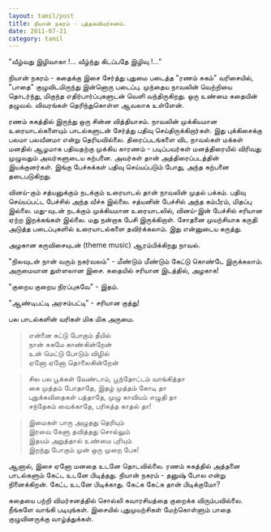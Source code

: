 ```yaml
---
layout: tamil/post
title: நியான் நகரம் - புத்தகவிமர்சனம்.
date: 2011-07-21
category: tamil
---
```


"வீழ்வது இழிவாகா !... வீழ்ந்து கிடப்பதே இழிவு !..."

நியான் நகரம் - கதைக்கு இசை சேர்த்து புதுமை படைத்த "ரணம் சுகம்" வரிசையில், "பாதை" குழுவிடமிருந்து இன்னொரு படைப்பு. முந்தைய நாவலின் வெற்றியை தொடர்ந்து, மிகுந்த எதிர்பார்ப்புகளுடன் வெளி வந்திருகிறது. ஒரு உண்மை கதையின் தழுவல். விவரங்கள் தெரிந்துகொள்ள ஆவலாக உள்ளேன்.

ரணம் சுகத்தில் இருந்து ஒரு சின்ன வித்தியாசம். நாவலின் முக்கியமான உரையாடல்களையும் பாடல்களுடன் சேர்த்து பதிவு செய்திருக்கிறார்கள். இது புக்கிசைக்கு பலமா பலவீனமா என்று தெரியவில்லை. திரைப்படங்களை விட நாவல்கள் மக்கள் மனதில் ஆழமாக பதிவதற்கு முக்கிய காரணம் - படிப்பவர்கள் மனத்திரையில் விரிவது முழுவதும் அவர்களுடைய கற்பனை. அவர்கள் தான் அத்திரைப்படத்தின் இயக்குனர்கள். இங்கு பேச்சுக்கள் பதிவு செய்யப்படும் போது, அந்த கற்பனை தடைபடுகிறது.

வினய்-கும் சத்யனுக்கும் நடக்கும் உரையாடல் தான் நாவலின் முதல் பக்கம். பதிவு செய்யப்பட்ட பேச்சில் அந்த வீச்சு இல்லை. சத்யனின் பேச்சில் அந்த கம்பீரம், மிதப்பு இல்லை. மது-வுடன் நடக்கும் முக்கியமான உரையாடலில், வினய்-இன் பேச்சில் சரியான ஏற்ற இறக்கங்கள் இல்லை. மது நன்றாக பேசி இருக்கிறாள். சோதனை முயற்சியாக கருதி அடுத்த படைப்புகளில் உரையாடல்களை தவிர்க்கலாம். இது என்னுடைய கருத்து.

அழகான கருவிசையுடன் (theme music) ஆரம்பிக்கிறது நாவல்.

"நிலவுடன் நான் வரும் நகர்வலம்" - மீண்டும் மீண்டும் கேட்டு கொண்டே இருக்கலாம். அருமையான துள்ளலான இசை. கதையில் சரியான இடத்தில், அழகாக!

"குறைய குறைய நிரப்புகவே" - இதம்.

"ஆண்டிபட்டி அரசம்பட்டி" - சரியான குத்து!

பல பாடல்களின் வரிகள் மிக மிக அருமை.

> என்னை சுட்டு போகும் தீயில் <br/>
  நான் சுகமே காண்கின்றேன் <br/>
  உன் மெட்டு போடும் விழில் <br/>
  ஏனோ ஏனோ தொலைகின்றேன்

> சில பல பூக்கள் வேண்டாம், பூந்தோட்டம் வாங்கித்தா <br/>
  கை முத்தம் போதாதே, இதழ் முத்தம் கோடி தா <br/>
  புதுக்கவிதைகள் பத்தாதே, முழு காவியம் எழுதி தா <br/>
  சந்தேகம் வைக்காதே, பரிசுத்த காதல் தா!

> இமைகள் பாரு அழுதது தெரியும் <br/>
  இரவை கேளு தவித்தது சொல்லும் <br/>
  இதயம் அறுத்தால் உண்மை புரியும் <br/>
  இறந்து போகும் முன் ஒரு முறை பேசு!

ஆனால், இசை ஏனோ மனதை உடனே தொடவில்லை. ரணம் சுகத்தில் அத்தனை பாடல்களும் கேட்ட உடனே பிடித்தது. நியான் நகரம் - தனுஷ் போல என்று நினைக்கிறன். கேட்ட உடனே பிடிக்காது. கேட்க கேட்க தான் பிடிக்குமோ?

கதையை பற்றி விமர்சனத்தில் சொல்லி சுவாரசியத்தை குறைக்க விரும்பவில்லை. நீங்களே வாங்கி படியுங்கள். இசையில் புதுமுயற்சிகள் மேற்கொள்ளும் பாதை குழுவினருக்கு வாழ்த்துக்கள்.
